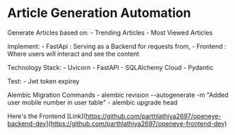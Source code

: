 # Article Generation Automation

Generate Articles based on:
    - Trending Articles
    - Most Viewed Articles

Implement:
    - FastApi : Serving as a Backend for requests from,
    - Frontend : Where users will interact and see the content

Technology Stack:
    - Uvicorn
    - FastAPI
    - SQLAlchemy Cloud
    - Pydantic

Test:
    - Jwt token expirey

Alembic Migration Commands
    - alembic revision --autogenerate -m "Added user mobile number in user table"
    - alembic upgrade head

Here's the Frontend [Link](https://github.com/parthlathiya2697/openeye-backend-dev](https://github.com/parthlathiya2697/openeye-frontend-dev)
